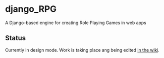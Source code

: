 # django_RPG
A Django-based engine for creating Role Playing Games in web apps

## Status
Currently in design mode. Work is taking place ang being edited [in the wiki](https://github.com/rhodges/django_RPG/wiki).
